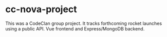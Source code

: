 # cc-nova-project
This was a CodeClan group project. It tracks forthcoming rocket launches using a public API. Vue frontend and Express/MongoDB backend.
